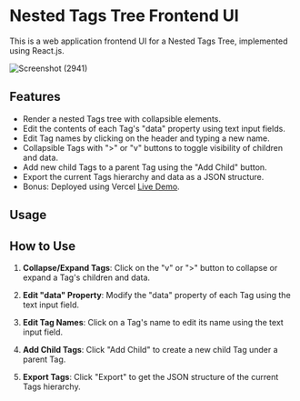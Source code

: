 # Nested Tags Tree Frontend UI

This is a web application frontend UI for a Nested Tags Tree, implemented using React.js.


![Screenshot (2941)](https://github.com/Shoaib20-1998/ai-monk-assignment/assets/112754545/3e444334-1dc0-4563-9408-61bdc1cf8b86)

## Features

- Render a nested Tags tree with collapsible elements.
- Edit the contents of each Tag's "data" property using text input fields.
- Edit Tag names by clicking on the header and typing a new name.
- Collapsible Tags with ">" or "v" buttons to toggle visibility of children and data.
- Add new child Tags to a parent Tag using the "Add Child" button.
- Export the current Tags hierarchy and data as a JSON structure.
- Bonus: Deployed using Vercel [Live Demo](#).

## Usage

## How to Use

1. **Collapse/Expand Tags**: Click on the "v" or ">" button to collapse or expand a Tag's children and data.

2. **Edit "data" Property**: Modify the "data" property of each Tag using the text input field.

3. **Edit Tag Names**: Click on a Tag's name to edit its name using the text input field.

4. **Add Child Tags**: Click "Add Child" to create a new child Tag under a parent Tag.

5. **Export Tags**: Click "Export" to get the JSON structure of the current Tags hierarchy.


